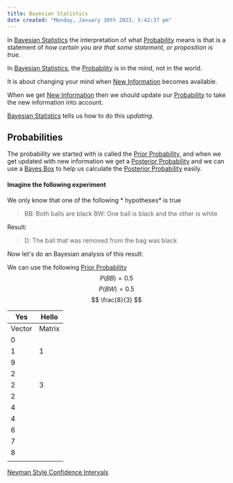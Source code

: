 ```yaml
---
title: Bayesian Statistics
date created: "Monday, January 30th 2023, 5:42:37 pm"
---
```


In [Bayesian Statistics](Bayesian%20Statistics.md) the interpretation of what [Probability](Probability.md) means is that is a statement of *how certain you are that some statement, or proposition is true.* 

In [Bayesian Statistics](Bayesian%20Statistics.md), the [Probability](Probability.md) is in the mind, not in the world.

It is about changing your mind when [New Information](New%20Information.md) becomes available.

When we get [New Information](New%20Information.md) then we should update our [Probability](Probability.md) to take the new information into account.

[Bayesian Statistics](Bayesian%20Statistics.md) tells us how to do this *updating.*

## Probabilities

The probability we started with is called the [Prior Probability](Prior%20Probability.md), and when we get updated with new information we get a [Posterior Probability](Posterior%20Probability.md) and we can use a [Bayes Box](Bayes%20Box.md) to help us calculate the [Posterior Probability](Posterior%20Probability.md) easily.

#### Imagine the following experiment

We only know that one of the following * hypotheses* is true

 > 
 > BB: Both balls are black
 > BW: One ball is black and the other is white

Result:

 > 
 > D: The ball that was removed from the bag was black

Now let's do an Bayesian analysis of this result:

We can use the following [Prior Probability](Prior%20Probability.md)
$$ P(BB) = 0.5 $$ $$ P(BW) = 0.5 $$
$$ \frac{8}{3} $$

|Yes|Hello|
|---|-----|
|Vector|Matrix|
|0||
|1|1|
|9||
|2||
|2|3|
|2||
|4||
|4||
|6||
|7||
|8||
|||

[Neyman Style Confidence Intervals](Neyman%20Style%20Confidence%20Intervals.md)
